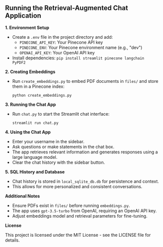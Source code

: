 ## Running the Retrieval-Augmented Chat Application

**1. Environment Setup**

* Create a `.env` file in the project directory and add:
    * `PINECONE_API_KEY`: Your Pinecone API key
    * `PINECONE_ENV`: Your Pinecone environment name (e.g., "dev")
    * `OPENAI_API_KEY`: Your OpenAI API key
* Install dependencies: `pip install streamlit pinecone langchain PyPDF2`

**2. Creating Embeddings**

* Run `create_embeddings.py` to embed PDF documents in `files/` and store them in a Pinecone index:
    ```
    python create_embeddings.py
    ```

**3. Running the Chat App**

* Run `chat.py` to start the Streamlit chat interface:
    ```
    streamlit run chat.py
    ```

**4. Using the Chat App**

* Enter your username in the sidebar.
* Ask questions or make statements in the chat box.
* The app retrieves relevant information and generates responses using a large language model.
* Clear the chat history with the sidebar button.

**5. SQL History and Database**

* Chat history is stored in `local_sqlite_db.db` for persistence and context.
* This allows for more personalized and consistent conversations.

**Additional Notes**

* Ensure PDFs exist in `files/` before running `embeddings.py`.
* The app uses `gpt-3.5-turbo` from OpenAI, requiring an OpenAI API key.
* Adjust embeddings model and retrieval parameters for fine-tuning.

**License**

This project is licensed under the MIT License - see the LICENSE file for details.
